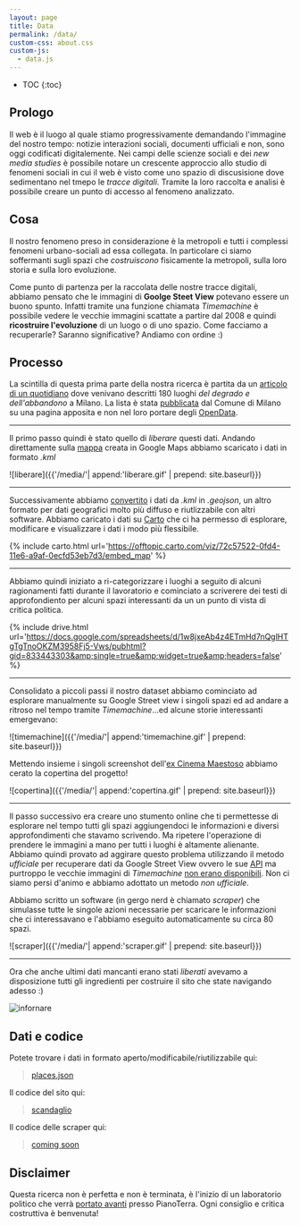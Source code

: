 ```yaml
---
layout: page
title: Data
permalink: /data/
custom-css: about.css
custom-js:
  - data.js
---
```

* TOC
{:toc}

## Prologo
Il web è il luogo al quale stiamo progressivamente demandando l'immagine del nostro tempo: notizie interazioni sociali, documenti ufficiali e non, sono oggi codificati digitalemente.
Nei campi delle scienze sociali e dei _new media studies_ è possibile notare un crescente approccio allo studio di fenomeni sociali in cui il web è visto come uno spazio di discusisione dove sedimentano nel tmepo le _tracce digitali_. Tramite la loro raccolta e analisi è possibile creare un punto di accesso al fenomeno analizzato.

## Cosa
Il nostro fenomeno preso in considerazione è la metropoli e tutti i complessi fenomeni urbano-sociali ad essa collegata. In particolare ci siamo soffermanti sugli spazi che _costruiscono_ fisicamente la metropoli, sulla loro storia e sulla loro evoluzione.

Come punto di partenza per la raccolata delle nostre tracce digitali, abbiamo pensato che le immagini di **Goolge Steet View** potevano essere un buono spunto. Infatti tramite una funzione chiamata _Timemachine_ è possibile vedere le vecchie immagini scattate a partire dal 2008 e quindi **ricostruire l'evoluzione** di un luogo o di uno spazio. Come facciamo a recuperarle? Saranno significative?
Andiamo con ordine :)

## Processo
La scintilla di questa prima parte della nostra ricerca è partita da un [articolo di un quotidiano](http://milano.repubblica.it/cronaca/2016/03/29/news/milano_degrado-136507525/) dove venivano descritti 180 luoghi _del degrado e dell'abbandono_ a Milano. La lista è stata [pubblicata](http://www.comune.milano.it/wps/portal/ist/it/servizi/territorio/monitoraggio_edifici_aree_stato_di_degrado) dal Comune di Milano su una pagina apposita e non nel loro portare degli [OpenData](http://dati.comune.milano.it/dato.html).

***

Il primo passo quindi è stato quello di _liberare_ questi dati. Andando direttamente sulla [mappa](https://www.google.com/maps/d/viewer?mid=1C0T8HDi9z4I1UEFoLI9VGRXOAS8) creata in Google Maps abbiamo scaricato i dati in formato _.kml_

![liberare]({{'/media/'| append:'liberare.gif' | prepend: site.baseurl}})

***

Successivamente abbiamo [convertito](https://ogre.adc4gis.com/) i dati da _.kml_ in _.geojson_, un altro formato per dati geografici molto più diffuso e riutlizzabile con altri software.
Abbiamo caricato i dati su [Carto](http://carto.com) che ci ha permesso di esplorare, modificare e visualizzare i dati i modo più flessibile.

{% include carto.html url='https://offtopic.carto.com/viz/72c57522-0fd4-11e6-a9af-0ecfd53eb7d3/embed_map' %}

***

Abbiamo quindi iniziato a ri-categorizzare i luoghi a seguito di alcuni ragionamenti fatti durante il lavoratorio e cominciato a scriverere dei testi di approfondiento per alcuni spazi interessanti da un un punto di vista di critica politica.

{% include drive.html url='https://docs.google.com/spreadsheets/d/1w8jxeAb4z4ETmHd7nQglHTgTgTnoOKZM3958Fj5-Vws/pubhtml?gid=833443303&amp;single=true&amp;widget=true&amp;headers=false' %}

***

Consolidato a piccoli passi il nostro dataset abbiamo cominciato ad esplorare manualmente su Google Street view i singoli spazi ed ad andare a ritroso nel tempo tramite _Timemachine_...ed alcune storie interessanti emergevano:

![timemachine]({{'/media/'| append:'timemachine.gif' | prepend: site.baseurl}})

Mettendo insieme i singoli screenshot dell'[ex Cinema Maestoso](https://www.google.it/maps/place/Maestoso/@45.4477289,9.2102211,3a,75y,327.55h,97.05t/data=!3m8!1e1!3m6!1sJ6xiHZJxMssb5gBctak_lg!2e0!5s20160701T000000!6s%2F%2Fgeo1.ggpht.com%2Fcbk%3Fpanoid%3DJ6xiHZJxMssb5gBctak_lg%26output%3Dthumbnail%26cb_client%3Dmaps_sv.tactile.gps%26thumb%3D2%26w%3D203%26h%3D100%26yaw%3D353.68683%26pitch%3D0%26thumbfov%3D100!7i13312!8i6656!4m5!3m4!1s0x4786c424c3183ba1:0x2db2b0fc2af79da7!8m2!3d45.4480017!4d9.2094727?hl=en) abbiamo cerato la copertina del progetto!

![copertina]({{'/media/'| append:'copertina.gif' | prepend: site.baseurl}})

***

Il passo successivo era creare uno stumento online che ti permettesse di esplorare nel tempo tutti gli spazi aggiungendoci le informazioni e diversi approfondimenti che stavamo scrivendo. Ma ripetere l'operazione di prendere le immagini a mano per tutti i luoghi è altamente alienante. Abbiamo quindi provato ad aggirare questo problema utilizzando il metodo _ufficiale_ per recuperare dati da Google Street View ovvero le sue [API](https://it.wikipedia.org/wiki/Application_programming_interface)  ma purtroppo le vecchie immagini di _Timemachine_ [non erano disponibili](https://developers.google.com/maps/documentation/streetview/intro).
Non ci siamo persi d'animo e abbiamo adottato un metodo _non ufficiale_.

Abbiamo scritto un software (in gergo nerd è chiamato _scraper_) che simulasse tutte le singole azioni necessarie per scaricare le informazioni che ci interessavano e l'abbiamo eseguito automaticamente su circa 80 spazi.

![scraper]({{'/media/'| append:'scraper.gif' | prepend: site.baseurl}})

***

Ora che anche ultimi dati mancanti erano stati _liberati_ avevamo a disposizione tutti gli ingredienti per costruire il sito che state navigando adesso :)

![infornare](http://i.giphy.com/13rDkCufm6BhHq.gif)


## Dati e codice
Potete trovare i dati in formato aperto/modificabile/riutilizzabile qui:

>[places.json](https://raw.githubusercontent.com/uf0/scandaglio/master/_data/places.json)

Il codice del sito qui:

>[scandaglio](https://github.com/uf0/scandaglio)

Il codice delle scraper qui:

>[coming soon]()

## Disclaimer
Questa ricerca non è perfetta e non è terminata, è l'inizio di un laboratorio politico che verrà [portato avanti](/scandaglio/about/) presso PianoTerra. Ogni consiglio e critica costruttiva è benvenuta!

